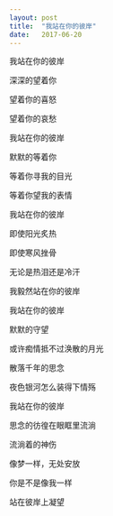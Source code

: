 ```yaml
---
layout: post
title:  "我站在你的彼岸"
date:   2017-06-20
---
```


我站在你的彼岸

深深的望着你

望着你的喜怒

望着你的哀愁



我站在你的彼岸

默默的等着你

等着你寻我的目光

等着你望我的表情



我站在你的彼岸

即使阳光炙热

即使寒风挫骨

无论是热泪还是冷汗

我毅然站在你的彼岸


我站在你的彼岸

默默的守望

或许痴情抵不过涣散的月光

散落千年的思念

夜色银河怎么装得下情殇



我站在你的彼岸

思念的彷徨在眼眶里流淌

流淌着的神伤

像梦一样，无处安放

你是不是像我一样

站在彼岸上凝望

